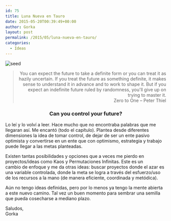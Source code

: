 ```yaml
---
id: 75
title: Luna Nueva en Tauro
date: 2015-05-20T00:39:49+00:00
author: Gorka
layout: post
permalink: /2015/05/luna-nueva-en-tauro/
categories:
  - Ideas
---
```

<p>
  <img src="/wp-content/uploads/2015/05/seed-300x225.jpg" alt="seed" srcset="/wp-content/uploads/2015/05/seed-300x225.jpg 300w, /wp-content/uploads/2015/05/seed.jpg 380w" sizes="100vw" />
</p>

> <p style="text-align: right; text-style: italic;">
>   You can expect the future to take a definite form or you can treat it as hazily uncertain. If you treat the future as something definite, it makes sense to understand it in advance and to work to shape it. But if you expect an indefinite future ruled by randomness, you'll give up on trying to master it.<br />Zero to One &#8211; Peter Thiel
> </p> 

<h3 style="text-align: center;">
  <strong>Can you control your future?</strong>
</h3>

<p>
  Lo leí y lo volví a leer. Hace mucho que no encontraba palabras que me llegaran así. Me encantó (todo el capítulo). Plantea desde diferentes dimensiones la idea de tomar control, de dejar de ser un ente pasivo optimista y convertirse en un ente que con optimismo, estrategia y trabajo puede llegar a las metas planteadas.
</p>

<p>
  Existen tantas posibilidades y opciones que a veces me pierdo en proyectos/ideas como Kaos y Permutaciones Infinitas. Este es un cambio de enfoque y me da otras ideas: buscar proyectos donde el azar es una variable controlada, donde la meta se logra a través del esfuerzo/uso de los recursos a la mano (de manera eficiente, coordinada y metódica).
</p>

<p>
  Aún no tengo ideas definidas, pero por lo menos ya tengo la mente abierta a este nuevo camino. Tal vez un buen momento para sembrar una semilla que pueda cosecharse a mediano plazo.
</p>

<p>
  Saludos,<br /> Gorka
</p>
